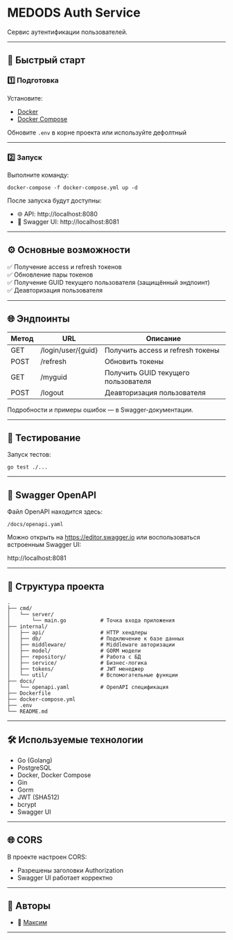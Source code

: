 # MEDODS Auth Service

Сервис аутентификации пользователей.

---

## 🚀 Быстрый старт

### 1️⃣ Подготовка

Установите:

- [Docker](https://www.docker.com/)
- [Docker Compose](https://docs.docker.com/compose/)

Обновите `.env` в корне проекта или используйте дефолтный

---

### 2️⃣ Запуск

Выполните команду:

```
docker-compose -f docker-compose.yml up -d
```

После запуска будут доступны:

- 🌐 API: http://localhost:8080
- 📘 Swagger UI: http://localhost:8081

---

## ⚙️ Основные возможности

✅ Получение access и refresh токенов  
✅ Обновление пары токенов  
✅ Получение GUID текущего пользователя (защищённый эндпоинт)  
✅ Деавторизация пользователя

---

## 🌐 Эндпоинты

| Метод | URL                   | Описание                                     |
|-------|-----------------------|----------------------------------------------|
| GET   | /login/user/{guid}    | Получить access и refresh токены            |
| POST  | /refresh              | Обновить токены                             |
| GET   | /myguid               | Получить GUID текущего пользователя         |
| POST  | /logout               | Деавторизация пользователя                  |

Подробности и примеры ошибок — в Swagger-документации.

---

## 🧪 Тестирование

Запуск тестов:

```
go test ./...
```

---

## 📘 Swagger OpenAPI

Файл OpenAPI находится здесь:

```
/docs/openapi.yaml
```

Можно открыть на https://editor.swagger.io или воспользоваться встроенным Swagger UI:

http://localhost:8081

---

## 📂 Структура проекта

```
.
├── cmd/
│   └── server/
│       └── main.go           # Точка входа приложения
├── internal/
│   ├── api/                  # HTTP хендлеры
│   ├── db/                   # Подключение к базе данных
│   ├── middleware/           # Middleware авторизации
│   ├── model/                # GORM модели
│   ├── repository/           # Работа с БД
│   ├── service/              # Бизнес-логика
│   ├── tokens/               # JWT менеджер
│   └── util/                 # Вспомогательные функции
├── docs/
│   └── openapi.yaml          # OpenAPI спецификация
├── Dockerfile
├── docker-compose.yml
├── .env
└── README.md
```

---

## 🛠️ Используемые технологии

- Go (Golang)
- PostgreSQL
- Docker, Docker Compose
- Gin
- Gorm
- JWT (SHA512)
- bcrypt
- Swagger UI

---

## 🌐 CORS

В проекте настроен CORS:

- Разрешены заголовки Authorization
- Swagger UI работает корректно

---

## 🙌 Авторы

- 👤 [Максим](https://github.com/himka0-0)

---

